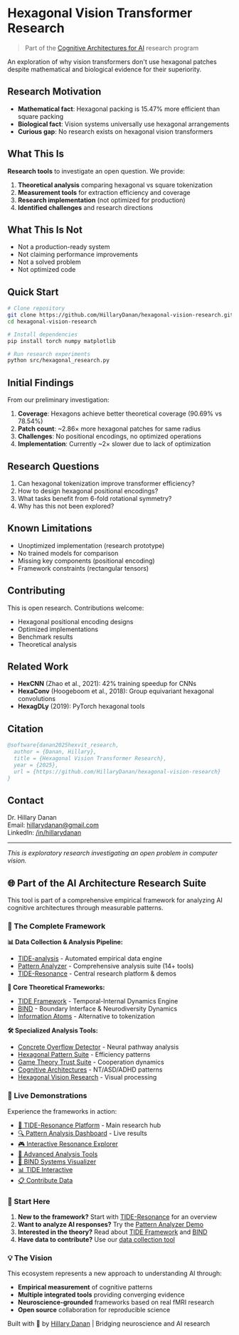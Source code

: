 # Hexagonal Vision Transformer Research

> Part of the [Cognitive Architectures for AI](https://github.com/HillaryDanan/cognitive-architectures-ai) research program


An exploration of why vision transformers don't use hexagonal patches despite mathematical and biological evidence for their superiority.

## Research Motivation

- **Mathematical fact**: Hexagonal packing is 15.47% more efficient than square packing
- **Biological fact**: Vision systems universally use hexagonal arrangements  
- **Curious gap**: No research exists on hexagonal vision transformers

## What This Is

**Research tools** to investigate an open question. We provide:

1. **Theoretical analysis** comparing hexagonal vs square tokenization
2. **Measurement tools** for extraction efficiency and coverage
3. **Research implementation** (not optimized for production)
4. **Identified challenges** and research directions

## What This Is Not

- Not a production-ready system
- Not claiming performance improvements
- Not a solved problem
- Not optimized code

## Quick Start

```bash
# Clone repository
git clone https://github.com/HillaryDanan/hexagonal-vision-research.git
cd hexagonal-vision-research

# Install dependencies
pip install torch numpy matplotlib

# Run research experiments
python src/hexagonal_research.py
```

## Initial Findings

From our preliminary investigation:

1. **Coverage**: Hexagons achieve better theoretical coverage (90.69% vs 78.54%)
1. **Patch count**: ~2.86× more hexagonal patches for same radius
1. **Challenges**: No positional encodings, no optimized operations
1. **Implementation**: Currently ~2× slower due to lack of optimization

## Research Questions

1. Can hexagonal tokenization improve transformer efficiency?
1. How to design hexagonal positional encodings?
1. What tasks benefit from 6-fold rotational symmetry?
1. Why has this not been explored?

## Known Limitations

- Unoptimized implementation (research prototype)
- No trained models for comparison
- Missing key components (positional encoding)
- Framework constraints (rectangular tensors)

## Contributing

This is open research. Contributions welcome:

- Hexagonal positional encoding designs
- Optimized implementations
- Benchmark results
- Theoretical analysis

## Related Work

- **HexCNN** (Zhao et al., 2021): 42% training speedup for CNNs
- **HexaConv** (Hoogeboom et al., 2018): Group equivariant hexagonal convolutions
- **HexagDLy** (2019): PyTorch hexagonal tools

## Citation

```bibtex
@software{danan2025hexvit_research,
  author = {Danan, Hillary},
  title = {Hexagonal Vision Transformer Research},
  year = {2025},
  url = {https://github.com/HillaryDanan/hexagonal-vision-research}
}
```

## Contact

Dr. Hillary Danan  
Email: hillarydanan@gmail.com  
LinkedIn: [/in/hillarydanan](https://linkedin.com/in/hillarydanan)

-----

*This is exploratory research investigating an open problem in computer vision.*

## 🌐 Part of the AI Architecture Research Suite

This tool is part of a comprehensive empirical framework for analyzing AI cognitive architectures through measurable patterns.

### 🧠 The Complete Framework

**📊 Data Collection & Analysis Pipeline:**
- [TIDE-analysis](https://github.com/HillaryDanan/TIDE-analysis) - Automated empirical data engine
- [Pattern Analyzer](https://github.com/HillaryDanan/pattern-analyzer) - Comprehensive analysis suite (14+ tools)
- [TIDE-Resonance](https://hillarydanan.github.io/TIDE-resonance/) - Central research platform & demos

**🔬 Core Theoretical Frameworks:**
- [TIDE Framework](https://github.com/HillaryDanan/TIDE) - Temporal-Internal Dynamics Engine
- [BIND](https://github.com/HillaryDanan/BIND) - Boundary Interface & Neurodiversity Dynamics
- [Information Atoms](https://github.com/HillaryDanan/information-atoms) - Alternative to tokenization

**🛠️ Specialized Analysis Tools:**
- [Concrete Overflow Detector](https://github.com/HillaryDanan/concrete-overflow-detector) - Neural pathway analysis
- [Hexagonal Pattern Suite](https://github.com/HillaryDanan/hexagonal-consciousness-suite) - Efficiency patterns
- [Game Theory Trust Suite](https://github.com/HillaryDanan/game-theory-trust-suite) - Cooperation dynamics
- [Cognitive Architectures](https://github.com/HillaryDanan/cognitive-architectures-ai) - NT/ASD/ADHD patterns
- [Hexagonal Vision Research](https://github.com/HillaryDanan/hexagonal-vision-research) - Visual processing

### 🎯 Live Demonstrations

Experience the frameworks in action:
- [🌊 TIDE-Resonance Platform](https://hillarydanan.github.io/TIDE-resonance/) - Main research hub
- [🔍 Pattern Analysis Dashboard](https://hillarydanan.github.io/pattern-analyzer/) - Live results
- [🎮 Interactive Resonance Explorer](https://hillarydanan.github.io/TIDE-resonance/interactive_resonance.html)
- [🧪 Advanced Analysis Tools](https://hillarydanan.github.io/TIDE-resonance/advanced_explorer.html)
- [🔄 BIND Systems Visualizer](https://hillarydanan.github.io/BIND/bind_systems_interactive.html)
- [📊 TIDE Interactive](https://hillarydanan.github.io/TIDE/tide_interactive.html)
- [📋 Contribute Data](https://hillarydanan.github.io/TIDE-resonance/collect.html)

### 🚀 Start Here

1. **New to the framework?** Start with [TIDE-Resonance](https://hillarydanan.github.io/TIDE-resonance/) for an overview
2. **Want to analyze AI responses?** Try the [Pattern Analyzer Demo](https://github.com/HillaryDanan/pattern-analyzer/tree/main/examples)
3. **Interested in the theory?** Read about [TIDE Framework](https://github.com/HillaryDanan/TIDE) and [BIND](https://github.com/HillaryDanan/BIND)
4. **Have data to contribute?** Use our [data collection tool](https://hillarydanan.github.io/TIDE-resonance/collect.html)

### 💡 The Vision

This ecosystem represents a new approach to understanding AI through:
- **Empirical measurement** of cognitive patterns
- **Multiple integrated tools** providing converging evidence
- **Neuroscience-grounded** frameworks based on real fMRI research
- **Open source** collaboration for reproducible science

Built with 💜 by [Hillary Danan](https://github.com/HillaryDanan) | Bridging neuroscience and AI research
